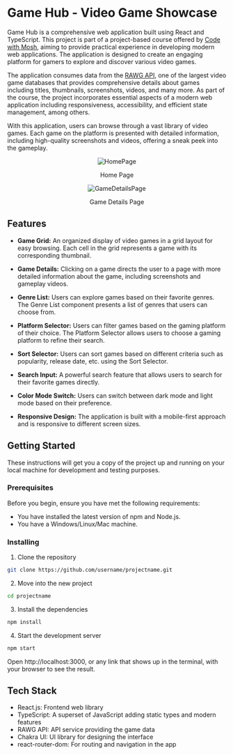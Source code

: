 # Game Hub - Video Game Showcase

Game Hub is a comprehensive web application built using React and TypeScript. This project is part of a project-based course offered by [Code with Mosh](https://codewithmosh.com/p/ultimate-react-part1), aiming to provide practical experience in developing modern web applications. The application is designed to create an engaging platform for gamers to explore and discover various video games. 

The application consumes data from the [RAWG API](https://rawg.io/apidocs), one of the largest video game databases that provides comprehensive details about games including titles, thumbnails, screenshots, videos, and many more. As part of the course, the project incorporates essential aspects of a modern web application including responsiveness, accessibility, and efficient state management, among others.

With this application, users can browse through a vast library of video games. Each game on the platform is presented with detailed information, including high-quality screenshots and videos, offering a sneak peek into the gameplay.

<div align="center">
 
  <img src="https://github.com/redayzarra/web-gamesite-project/assets/113388793/847c956e-ddc0-4251-a1e2-8f77dc0fec12" alt="HomePage">
  <p>Home Page</p>

</div>

<div align="center">
 
  <img src="https://github.com/redayzarra/web-gamesite-project/assets/113388793/8de5d5a6-8eb0-40b8-ae80-cf448484f0be" alt="GameDetailsPage">
  <p>Game Details Page</p>
 
</div>


## Features

- **Game Grid:** An organized display of video games in a grid layout for easy browsing. Each cell in the grid represents a game with its corresponding thumbnail.

- **Game Details:** Clicking on a game directs the user to a page with more detailed information about the game, including screenshots and gameplay videos.

- **Genre List:** Users can explore games based on their favorite genres. The Genre List component presents a list of genres that users can choose from.

- **Platform Selector:** Users can filter games based on the gaming platform of their choice. The Platform Selector allows users to choose a gaming platform to refine their search.

- **Sort Selector:** Users can sort games based on different criteria such as popularity, release date, etc. using the Sort Selector.

- **Search Input:** A powerful search feature that allows users to search for their favorite games directly.

- **Color Mode Switch:** Users can switch between dark mode and light mode based on their preference.

- **Responsive Design:** The application is built with a mobile-first approach and is responsive to different screen sizes.

## Getting Started

These instructions will get you a copy of the project up and running on your local machine for development and testing purposes.

### Prerequisites

Before you begin, ensure you have met the following requirements:

- You have installed the latest version of npm and Node.js.
- You have a Windows/Linux/Mac machine.

### Installing

1. Clone the repository
```bash
git clone https://github.com/username/projectname.git
```

2. Move into the new project
```bash
cd projectname
```

3. Install the dependencies
```bash
npm install
```

4. Start the development server
```bash
npm start
```
Open http://localhost:3000, or any link that shows up in the terminal, with your browser to see the result.

## Tech Stack

* React.js: Frontend web library
* TypeScript: A superset of JavaScript adding static types and modern features
* RAWG API: API service providing the game data
* Chakra UI: UI library for designing the interface
* react-router-dom: For routing and navigation in the app
